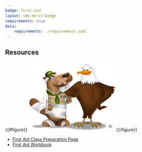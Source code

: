 ```yaml
---
badge: first-aid
layout: smb-merit-badge
requirements: true
data:
    requirements: ./requirements.yaml
---
```


## Resources

{{#figure}}<img src="first-aid-bucky.jpg" class="W(100%)" />{{/figure}}
* [First Aid Class Preparation Page](first-aid-cpp.pdf)
* [First Aid Workbook](first-aid-workbook.pdf)
